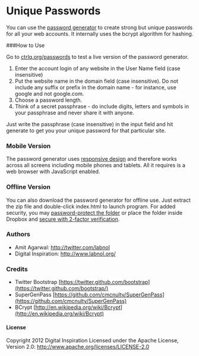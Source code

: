 Unique Passwords
================

You can use the [password generator][1] to create strong but unique passwords for all your web accounts. It internally uses the bcrypt algorithm for hashing.

###How to Use

Go to [ctrlq.org/passwords][1] to test a live version of the password generator.

1. Enter the account login of any website in the User Name field (case insensitive)
2. Put the website name in the domain field (case insensitive). Do not include any suffix or prefix in the domain name - for instance, use google and not google.com.
3. Choose a password length.
4. Think of a secret passphrase - do include digits, letters and symbols in your passphrase and never share it with anyone. 

Just write the passphrase (case insensitive) in the input field and hit generate to get you your unique password for that particular site.

### Mobile Version

The password generator uses [responsive design][2] and therefore works across all screens including mobile phones and tablets. All it requires is a web browser with JavaScript enabled. 

### Offline Version

You can also download the password generator for offline use. Just extract the zip file and double-click index.html to launch program. For added security, you may [password-protect the folder][3] or place the folder inside Dropbox and [secure with 2-factor verification][4].

### Authors

* Amit Agarwal: http://twitter.com/labnol
* Digital Inspiration: http://www.labnol.org/

### Credits

* Twitter Bootstrap [https://twitter.github.com/bootstrap](https://twitter.github.com/bootstrap/)
* SuperGenPass [https://github.com/cmcnulty/SuperGenPass](https://github.com/cmcnulty/SuperGenPass)
* BCrypt [http://en.wikipedia.org/wiki/Bcrypt](http://en.wikipedia.org/wiki/Bcrypt)

#### License

Copyright 2012 Digital Inspiration
Licensed under the Apache License, 
Version 2.0: http://www.apache.org/licenses/LICENSE-2.0

[1]: http://ctrlq.org/passwords/
[2]: http://www.labnol.org/internet/responsive-web-design-faq/21361/
[3]: http://www.labnol.org/software/password-protect-folders-files/14323/
[4]: http://www.labnol.org/internet/secure-dropbox-account/25096/